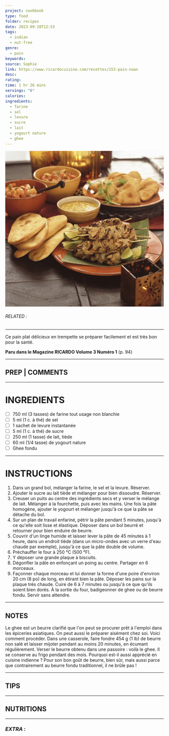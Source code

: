 ```yaml
---
project: cookbook
type: food
folder: recipes
date: 2023-09-28T12:53
tags:
  - indian
  - nut-free
genre:
  - pain
keywords: 
source: Sophie
link: https://www.ricardocuisine.com/recettes/153-pain-naan
desc: 
rating: 
time: 1 hr 26 mins
servings: "6"
calories: 
ingredients:
  - farine
  - sel
  - levure
  - sucre
  - lait
  - yogourt nature
  - ghee
---
```


![IMAGE](image_512.png)

###### *RELATED* : 
---
Ce pain plat délicieux en trempette se préparer facilement et est très bon pour la santé.

**Paru dans le Magazine RICARDO Volume 3 Numéro 1** (p. 94)

---
## PREP | COMMENTS



---
# INGREDIENTS

- [ ] 750 ml (3 tasses) de farine tout usage non blanchie
- [ ] 5 ml (1 c. à thé) de sel
- [ ] 1 sachet de levure instantanée
- [ ] 5 ml (1 c. à thé) de sucre
- [ ] 250 ml (1 tasse) de lait, tiède
- [ ] 60 ml (1/4 tasse) de yogourt nature
- [ ] Ghee fondu

---
# INSTRUCTIONS

1. Dans un grand bol, mélanger la farine, le sel et la levure. Réserver.
2. Ajouter le sucre au lait tiède et mélanger pour bien dissoudre. Réserver.
3. Creuser un puits au centre des ingrédients secs et y verser le mélange de lait. Mélanger à la fourchette, puis avec les mains. Une fois la pâte homogène, ajouter le yogourt et mélanger jusqu'à ce que la pâte se détache du bol.
4. Sur un plan de travail enfariné, pétrir la pâte pendant 5 minutes, jusqu'à ce qu'elle soit lisse et élastique. Déposer dans un bol beurré et retourner pour bien enduire de beurre.
5. Couvrir d'un linge humide et laisser lever la pâte de 45 minutes à 1 heure, dans un endroit tiède (dans un micro-ondes avec un verre d'eau chaude par exemple), jusqu'à ce que la pâte double de volume.
6. Préchauffer le four à 250 °C (500 °F).
7. Y déposer une grande plaque à biscuits.
8. Dégonfler la pâte en enfonçant un poing au centre. Partager en 6 morceaux.
9. Façonner chaque morceau et lui donner la forme d'une poire d'environ 20 cm (8 po) de long, en étirant bien la pâte. Déposer les pains sur la plaque très chaude. Cuire de 6 à 7 minutes ou jusqu'à ce que qu'ils soient bien dorés. À la sortie du four, badigeonner de ghee ou de beurre fondu. Servir sans attendre.

---
## NOTES

Le ghee est un beurre clarifié que l'on peut se procurer prêt à l'emploi dans les épiceries asiatiques. On peut aussi le préparer aisément chez soi. Voici comment procéder. Dans une casserole, faire fondre 454 g (1 lb) de beurre non salé et laisser mijoter pendant au moins 20 minutes, en écumant régulièrement. Verser le beurre obtenu dans une passoire : voilà le ghee. Il se conserve au frigo pendant des mois. Pourquoi est-il aussi apprécié en cuisine indienne ? Pour son bon goût de beurre, bien sûr, mais aussi parce que contrairement au beurre fondu traditionnel, il ne brûle pas !

---
## TIPS



---
## NUTRITIONS



---
### *EXTRA* :



